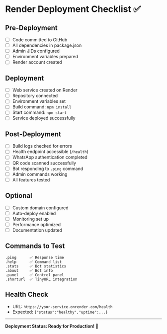 # Render Deployment Checklist ✅

## Pre-Deployment
- [ ] Code committed to GitHub
- [ ] All dependencies in package.json
- [ ] Admin JIDs configured
- [ ] Environment variables prepared
- [ ] Render account created

## Deployment
- [ ] Web service created on Render
- [ ] Repository connected
- [ ] Environment variables set
- [ ] Build command: `npm install`
- [ ] Start command: `npm start`
- [ ] Service deployed successfully

## Post-Deployment  
- [ ] Build logs checked for errors
- [ ] Health endpoint accessible (`/health`)
- [ ] WhatsApp authentication completed
- [ ] QR code scanned successfully
- [ ] Bot responding to `.ping` command
- [ ] Admin commands working
- [ ] All features tested

## Optional
- [ ] Custom domain configured
- [ ] Auto-deploy enabled
- [ ] Monitoring set up
- [ ] Performance optimized
- [ ] Documentation updated

## Commands to Test
```
.ping      ✅ Response time
.help      ✅ Command list  
.stats     ✅ Bot statistics
.about     ✅ Bot info
.panel     ✅ Control panel
.shorturl  ✅ TinyURL integration
```

## Health Check
- URL: `https://your-service.onrender.com/health`
- Expected: `{"status":"healthy","uptime":...}`

---
**Deployment Status: Ready for Production! 🚀**
